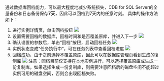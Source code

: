 通过数据库回档能力，可以最大程度地减少系统损失，CDB for SQL Server的全量备份和日志备份保存**7天**，因此可以回档到7天内的任意时刻。
具体的操作方法如下：
1.	进行实例详情页，单击回档按钮
![](//mccdn.qcloud.com/static/img/6e9523611eb2bb6574c23bb78f2ed3c3/image.png)
2.	设置需要回档的数据库，回档时间和是否覆盖原库，并进入下一步
![](//mccdn.qcloud.com/static/img/71e6e919e84f6c38e396daed4ea1c7fd/image.png)
3.	确认设置的参数后，单击“回档”按钮，启动回档任务
![](//mccdn.qcloud.com/static/img/43835ee5e83586111988a40b2c77d346/image.png)
4.	实例状态变成“任务执行中”，可在任务列表中查看回档进度
![](//mccdn.qcloud.com/static/img/6745a9fe2877d953d07de00cfaade272/image.png)
5.	回档成功，由于之前选择不覆盖原库，因此可以在数据库管理页看到生成的复制库
![](//mccdn.qcloud.com/static/img/5e8c765027e5acea83a52f4b7e8203d2/image.png)
注意：回档目前仅支持在本地实例进行，可以选择覆盖原库或生成一份复制库。如果选择生成一份复制库，则需要注意回档后的磁盘空间不能超过实例可用的磁盘空间，否则会出现回档失败。
